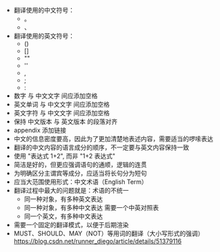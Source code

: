 + 翻译使用的中文符号：
  - 。
  - 、
+ 翻译使用的英文符号：
  - ()
  - []
  - ""
  - ''
  - ,
  - ;
  - :
+ 数字 与 中文文字 间应添加空格
+ 英文单词 与 中文文字 间应添加空格
+ 英文字符 与 中文文字 间应添加空格
+ 保持 中文版本 与 英文版本 的段落对齐
+ appendix 添加链接
+ 中文的信息密度要高，因此为了更加清楚地表述内容，需要适当的啰嗦表达
+ 翻译的中文内容的语言成分的顺序，不一定要与英文内容保持一致
+ 使用 "表达式 1+2", 而非 "1+2 表达式"
+ 简洁是好的，但更应强调语句的通顺，逻辑的连贯
+ 为明确区分主谓宾等成分，应适当将长句分为短句
+ 应当大范围使用形式：中文术语（English Term）
+ 翻译过程中最大的问题就是：术语的不统一
  - 同一种对象，有多种英文表达
  - 同一种对象，有多种中文表达     需要一个中英对照表
  - 同一个英文，有多种中文表达
+ 需要一个固定的翻译模式，以便于后期渲染
+ MUST、SHOULD、MAY（NOT）等用词的翻译（大小写形式的强调）
https://blog.csdn.net/runner_diego/article/details/51379116